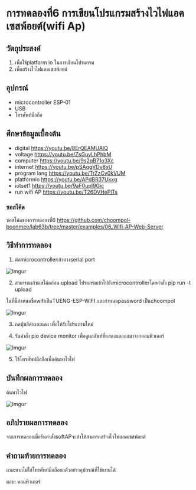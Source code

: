 # การทดลองที่6 การเขียนโปรแกรมสร้างไวไฟแอคเซสพ้อยต์(wifi Ap)

## วัตถุประสงค์
1. เพื่อใช้platform io ในการเขียนโปรแกรม
2. เพื่อสร้างไวไฟแอคเซสพ้อยต์

## อุปกรณ์
* microcontroller ESP-01
* USB
* โทรศัพท์มือถือ

## ศึกษาข้อมูลเบื้องต้น
  * digital https://youtu.be/8ErQEAMUAlQ 
  * voltage https://youtu.be/ZsGuyLhPhbM
  * computer https://youtu.be/9s2qB71o3Xc
  * internet https://youtu.be/pSAqgVDv8xU
  * program lang https://youtu.be/TrZzCv0kVUM
  * platformio https://youtu.be/APdBR37Ukxg
  * iotset1 https://youtu.be/9aF0upI9Gic
  * run wifi AP https://youtu.be/T26DVHePlTs
### ซอสโค้ด
ซอสโค้ดของการทดลองที่6 https://github.com/choompol-boonmee/lab63b/tree/master/examples/06_Wifi-AP-Web-Server

## วิธีทำการทดลอง
1. ต่อmicrocontrollerเข้าทางserial port

![Imgur](https://imgur.com/TVfw2Hb.jpg)


2. สามารถเเก้ซอสโค้ดก่อน upload โปรแกรมเข้าไปยังmicrocontrollerโดยคำสั่ง  pip run -t upload

ในที่นี้กำหนดชื่อwifiเป็นTUENG-ESP-WIFI เเละกำหนดpassword เป็นchoompol

![Imgur](https://imgur.com/undefined.jpg)

3. กดปุ่มสีดำเเละแดง เพื่อให้รับโปรแกรมใหม่

4. รันคำสั่ง pio device monitor เพื่อดูผลลัพท์ที่แสดงผลออกมาจากคอมพิวเตอร์

![Imgur](https://imgur.com/FvTbQoB.jpg)

5. ใช้โทรศัพท์มือถือเพื่อค้นหาไวไฟ

## บันทึกผลการทดลอง

ค้นหาไวไฟ

![Imgur](https://imgur.com/g8GZ491.jpg)

## อภิปรายผลการทดลอง

จากการทดลองเมื่อรันคำสั่งsoftAPจะทำให้สามารถสร้างไวไฟแอคเซสพ้อยต์

## คำถามท้ายการทดลอง

ถาม:หากไม่ใช่โทรศัพท์มือถือยกตัวอย่าวอุปกรณ์ที่ใช้แทนได้ 

ตอบ: คอมพิวเตอร์ 


